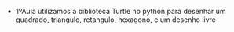- 1ºAula
utilizamos a biblioteca Turtle no python para desenhar um quadrado, triangulo, retangulo, hexagono, e um desenho livre
